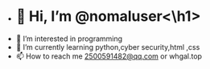 - <h1>👋 Hi, I’m @nomaluser<\h1>
- 👀 I’m interested in programming
- 🌱 I’m currently learning python,cyber security,html ,css
- 📫 How to reach me 2500591482@qq.com or whgal.top
<!---
nomaluser/nomaluser is a ✨ special ✨ repository because its `README.md` (this file) appears on your GitHub profile.
You can click the Preview link to take a look at your changes.
--->
